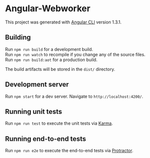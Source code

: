 # Angular-Webworker

This project was generated with [Angular CLI](https://github.com/angular/angular-cli) version 1.3.1.

## Building

Run `npm run build` for a development build.  
Run `npm run watch` to recompile if you change any of the source files.  
Run `npm run build:aot` for a production build.

The build artifacts will be stored in the `dist/` directory.

## Development server

Run `npm start` for a dev server. Navigate to `http://localhost:4200/`.

## Running unit tests

Run `npm run test` to execute the unit tests via [Karma](https://karma-runner.github.io).

## Running end-to-end tests

Run `npm run e2e` to execute the end-to-end tests via [Protractor](http://www.protractortest.org/).

